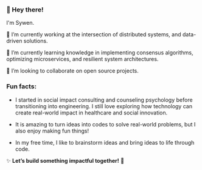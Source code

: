 
<!--
**Symorglass/Symorglass** is a ✨ _special_ ✨ repository because its `README.md` (this file) appears on your GitHub profile.

Here are some ideas to get you started:

- 🔭 I’m currently working on ...
- 🌱 I’m currently learning ...
- 👯 I’m looking to collaborate on ...
- 🤔 I’m looking for help with ...
- 💬 Ask me about ...
- 📫 How to reach me: ...
- 😄 Pronouns: ...
- ⚡ Fun fact: ...
-->

### 👋 Hey there! 

I'm Sywen.

🔭 I’m currently working at the intersection of distributed systems, and data-driven solutions.

🌱 I’m currently learning knowledge in implementing consensus algorithms, optimizing microservices, and resilient system architectures.

👯 I’m looking to collaborate on open source projects.

### Fun facts: 

- I started in social impact consulting and counseling psychology before transitioning into engineering. I still love exploring how technology can create real-world impact in healthcare and social innovation.

- It is amazing to turn ideas into codes to solve real-world problems, but I also enjoy making fun things!

- In my free time, I like to brainstorm ideas and bring ideas to life through code.

✨ **Let’s build something impactful together!** 🚀  
